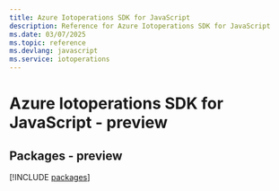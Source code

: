```yaml
---
title: Azure Iotoperations SDK for JavaScript
description: Reference for Azure Iotoperations SDK for JavaScript
ms.date: 03/07/2025
ms.topic: reference
ms.devlang: javascript
ms.service: iotoperations
---
```

# Azure Iotoperations SDK for JavaScript - preview
## Packages - preview
[!INCLUDE [packages](iotoperations-index.md)]